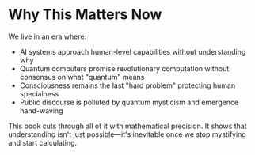 # Why This Matters Now

We live in an era where:

* AI systems approach human-level capabilities without understanding why
* Quantum computers promise revolutionary computation without consensus on what "quantum" means
* Consciousness remains the last "hard problem" protecting human specialness
* Public discourse is polluted by quantum mysticism and emergence hand-waving

This book cuts through all of it with mathematical precision. It shows that understanding isn't just possible—it's inevitable once we stop mystifying and start calculating.

